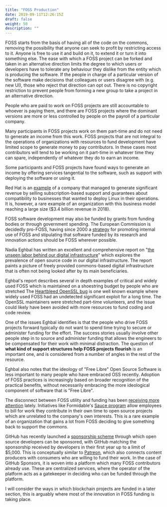 ```yaml
---
title: "FOSS Production"
date: 2019-09-11T12:26:15Z
draft: false
weight: 50
description: ""
---
```


FOSS starts from the basis of having all of the code on the commons, removing the possibility that anyone can seek to profit by restricting access to it. Anyone is free to use it and build on it, to extend it or turn it into something else. The ease with which a FOSS project can be forked and taken in an alternative direction limits the degree to which users or developers have to tolerate any behaviour they dislike from the entity which is producing the software. If the people in charge of a particular version of the software make decisions that colleagues or users disagree with (e.g. new UI), those who reject that direction can opt out. There is no copyright restriction to prevent people from forming a new group to take a project in an alternative direction.

People who are paid to work on FOSS projects are still accountable to whoever is paying them, and there are FOSS projects where the dominant versions are more or less controlled by people on the payroll of a particular company.

Many participants in FOSS projects work on them part-time and do not need to generate an income from this work. FOSS projects that are not integral to the operations of organizations with resources to fund development have limited scope to generate money to pay contributors. In these cases most contributors will tend to be working on it part-time in whatever time they can spare, independently of whatever they do to earn an income. 

Some participants and FOSS projects have found ways to generate an income by offering services tangential to the software, such as support with deploying the software or using it.

Red Hat is an [example](https://www.wired.com/2012/03/red-hat/) of a company that managed to generate significant revenue by selling subscription-based support and guarantees about compatibility to businesses that wanted to deploy Linux in their operations. It is, however, a rare example of an organization with this business model reaching a large size ($3.4 billion revenue in 2018).

FOSS software development may also be funded by grants from funding bodies or through government spending. The European Commission is decidedly pro-FOSS, having since 2000 a [strategy](https://ec.europa.eu/info/departments/informatics/open-source-software-strategy_en#actionplan) for promoting internal use of FOSS and stipulating that software funded by its research and innovation actions should be FOSS wherever possible.

Nadia Eghbal has written an excellent and comprehensive report on "[the unseen labor behind our digital infrastructure](https://www.fordfoundation.org/about/library/reports-and-studies/roads-and-bridges-the-unseen-labor-behind-our-digital-infrastructure)" which explores the prevalence of open source code in our digital infrastructure. The report paints a picture of freely provided commons-based digital infrastructure that is often not being looked after by its main beneficiaries. 

Eghbal's report describes several in depth examples of critical and widely used FOSS which is maintained on a shoestring budget by people who are stretched The [Heartbleed OpenSSL bug](http://heartbleed.com/) is one well known example where widely used FOSS had an undetected significant exploit for a long time. The OpenSSL maintainers were stretched part-time volunteers, and the issue could likely have been avoided with more resources to fund coding and code review.

One of the issues Eghbal identifies is that the people who drive FOSS projects forward typically do not want to spend time trying to secure or administer funding for the effort. The success stories usually involve other people step in to source and administer funding that allows the engineers to be compensated for their work with minimal distraction. The question of **what kind of support structures help FOSS projects flourish** is an important one, and is considered from a number of angles in the rest of the resource. 

Eghbal also notes that the ideology of "Free Libre" Open Source Software is less important to many people who have embraced OSS recently. Adoption of FOSS practices is increasingly based on broader recognition of the practical benefits, without necessarily embracing the more ideological component of software that is "Free Libre".

The disconnect between FOSS utility and funding has been [receiving more attention](https://www.vice.com/en_us/article/43zak3/the-internet-was-built-on-the-free-labor-of-open-source-developers-is-that-sustainable) lately. Initiatives like Formidable's [Sauce program](https://www.formidable.com/blog/2019/sauce-program/) allow employees to bill for work they contribute in their own time to open source projects which are unrelated to the company's own interests. This is a  rare example of an organization that gains a lot from FOSS deciding to give something back to support the commons. 

GitHub has recently launched a [sponsorship scheme](https://github.com/sponsors) through which open source developers can be sponsored, with GitHub matching the sponsorship received by developers in their first year up to a limit of $5,000. This is conceptually similar to [Patreon](https://www.patreon.com/), which also connects content producers with consumers who are willing to fund their work. In the case of GitHub Sponsors, it is woven into a platform which many FOSS contributors already use. These are centralized services, where the operator of the platform acts as a gatekeeper in deciding who can be funded through the platform. 

I will consider the ways in which blockchain projects are funded in a later section, this is arguably where most of the innovation in FOSS funding is taking place.
